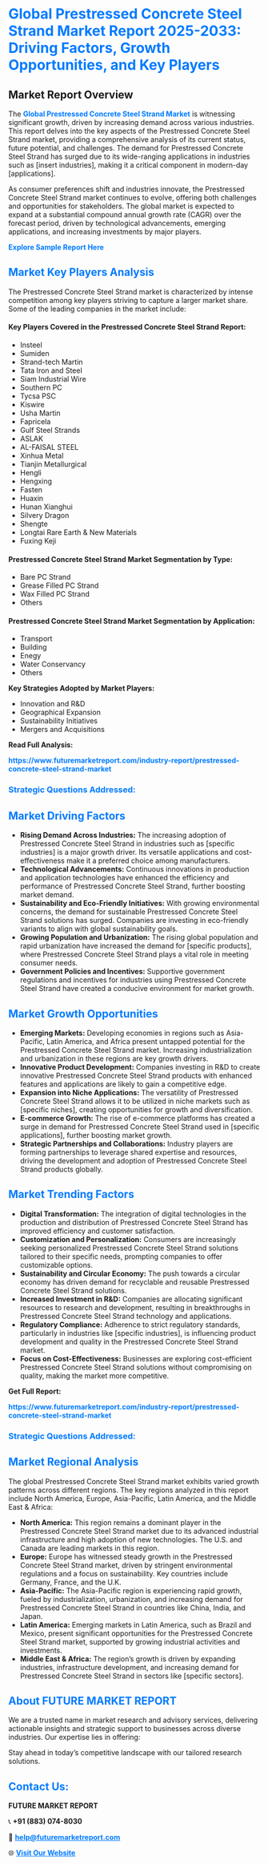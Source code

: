 <h1 style="color: #007BFF;">Global Prestressed Concrete Steel Strand Market Report 2025-2033: Driving Factors, Growth Opportunities, and Key Players</h1>

<section id="overview">
<h2>Market Report Overview</h2>
<p>The <a href="https://www.futuremarketreport.com/industry-report/prestressed-concrete-steel-strand-market" style="color: #007BFF; text-decoration: none;"><strong>Global Prestressed Concrete Steel Strand Market</strong></a> is witnessing significant growth, driven by increasing demand across various industries. This report delves into the key aspects of the Prestressed Concrete Steel Strand market, providing a comprehensive analysis of its current status, future potential, and challenges. The demand for Prestressed Concrete Steel Strand has surged due to its wide-ranging applications in industries such as [insert industries], making it a critical component in modern-day [applications].</p>
<p>As consumer preferences shift and industries innovate, the Prestressed Concrete Steel Strand market continues to evolve, offering both challenges and opportunities for stakeholders. The global market is expected to expand at a substantial compound annual growth rate (CAGR) over the forecast period, driven by technological advancements, emerging applications, and increasing investments by major players.</p>
</section>

<section id="overview">
<p><a href="https://www.futuremarketreport.com/request-sample/reportId=104852" style="color: #007BFF; text-decoration: none;"><strong>Explore Sample Report Here</strong></a></p>
</section>

<section id="key-players">
<h2 style="color: #007BFF;">Market Key Players Analysis</h2>
<p>The Prestressed Concrete Steel Strand market is characterized by intense competition among key players striving to capture a larger market share. Some of the leading companies in the market include:</p>
<h4>Key Players Covered in the Prestressed Concrete Steel Strand Report:</h4>
<ul><li>Insteel</li><li>Sumiden</li><li>Strand-tech Martin</li><li>Tata Iron and Steel</li><li>Siam Industrial Wire</li><li>Southern PC</li><li>Tycsa PSC</li><li>Kiswire</li><li>Usha Martin</li><li>Fapricela</li><li>Gulf Steel Strands</li><li>ASLAK</li><li>AL-FAISAL STEEL</li><li>Xinhua Metal</li><li>Tianjin Metallurgical</li><li>Hengli</li><li>Hengxing</li><li>Fasten</li><li>Huaxin</li><li>Hunan Xianghui</li><li>Silvery Dragon</li><li>Shengte</li><li>Longtai Rare Earth &amp; New Materials</li><li>Fuxing Keji</li></ul>
<h4>Prestressed Concrete Steel Strand Market Segmentation by Type:</h4>
<ul><li>Bare PC Strand</li><li>Grease Filled PC Strand</li><li>Wax Filled PC Strand</li><li>Others</li></ul>

<h4>Prestressed Concrete Steel Strand Market Segmentation by Application:</h4>
<ul><li>Transport</li><li>Building</li><li>Enegy</li><li>Water Conservancy</li><li>Others</li></ul>
<p><strong>Key Strategies Adopted by Market Players:</strong></p>
<ul>
<li>Innovation and R&D</li>
<li>Geographical Expansion</li>
<li>Sustainability Initiatives</li>
<li>Mergers and Acquisitions</li>
</ul>
</section>

<section>
<p><strong>Read Full Analysis: </strong></p><a href="https://www.futuremarketreport.com/industry-report/prestressed-concrete-steel-strand-market" style="color: #007BFF; text-decoration: none;"><strong>https://www.futuremarketreport.com/industry-report/prestressed-concrete-steel-strand-market</strong></a>
<h3 style="color: #007BFF;">Strategic Questions Addressed:</h3>
</section>

<section id="driving-factors">
<h2 style="color: #007BFF;">Market Driving Factors</h2>
<ul>
<li><strong>Rising Demand Across Industries:</strong> The increasing adoption of Prestressed Concrete Steel Strand in industries such as [specific industries] is a major growth driver. Its versatile applications and cost-effectiveness make it a preferred choice among manufacturers.</li>
<li><strong>Technological Advancements:</strong> Continuous innovations in production and application technologies have enhanced the efficiency and performance of Prestressed Concrete Steel Strand, further boosting market demand.</li>
<li><strong>Sustainability and Eco-Friendly Initiatives:</strong> With growing environmental concerns, the demand for sustainable Prestressed Concrete Steel Strand solutions has surged. Companies are investing in eco-friendly variants to align with global sustainability goals.</li>
<li><strong>Growing Population and Urbanization:</strong> The rising global population and rapid urbanization have increased the demand for [specific products], where Prestressed Concrete Steel Strand plays a vital role in meeting consumer needs.</li>
<li><strong>Government Policies and Incentives:</strong> Supportive government regulations and incentives for industries using Prestressed Concrete Steel Strand have created a conducive environment for market growth.</li>
</ul>
</section>

<section id="growth-opportunities">
<h2 style="color: #007BFF;">Market Growth Opportunities</h2>
<ul>
<li><strong>Emerging Markets:</strong> Developing economies in regions such as Asia-Pacific, Latin America, and Africa present untapped potential for the Prestressed Concrete Steel Strand market. Increasing industrialization and urbanization in these regions are key growth drivers.</li>
<li><strong>Innovative Product Development:</strong> Companies investing in R&D to create innovative Prestressed Concrete Steel Strand products with enhanced features and applications are likely to gain a competitive edge.</li>
<li><strong>Expansion into Niche Applications:</strong> The versatility of Prestressed Concrete Steel Strand allows it to be utilized in niche markets such as [specific niches], creating opportunities for growth and diversification.</li>
<li><strong>E-commerce Growth:</strong> The rise of e-commerce platforms has created a surge in demand for Prestressed Concrete Steel Strand used in [specific applications], further boosting market growth.</li>
<li><strong>Strategic Partnerships and Collaborations:</strong> Industry players are forming partnerships to leverage shared expertise and resources, driving the development and adoption of Prestressed Concrete Steel Strand products globally.</li>
</ul>
</section>

<section id="trending-factors">
<h2 style="color: #007BFF;">Market Trending Factors</h2>
<ul>
<li><strong>Digital Transformation:</strong> The integration of digital technologies in the production and distribution of Prestressed Concrete Steel Strand has improved efficiency and customer satisfaction.</li>
<li><strong>Customization and Personalization:</strong> Consumers are increasingly seeking personalized Prestressed Concrete Steel Strand solutions tailored to their specific needs, prompting companies to offer customizable options.</li>
<li><strong>Sustainability and Circular Economy:</strong> The push towards a circular economy has driven demand for recyclable and reusable Prestressed Concrete Steel Strand solutions.</li>
<li><strong>Increased Investment in R&D:</strong> Companies are allocating significant resources to research and development, resulting in breakthroughs in Prestressed Concrete Steel Strand technology and applications.</li>
<li><strong>Regulatory Compliance:</strong> Adherence to strict regulatory standards, particularly in industries like [specific industries], is influencing product development and quality in the Prestressed Concrete Steel Strand market.</li>
<li><strong>Focus on Cost-Effectiveness:</strong> Businesses are exploring cost-efficient Prestressed Concrete Steel Strand solutions without compromising on quality, making the market more competitive.</li>
</ul>
</section>

<section>
<p><strong>Get Full Report: </strong></p><a href="https://www.futuremarketreport.com/industry-report/prestressed-concrete-steel-strand-market" style="color: #007BFF; text-decoration: none;"><strong>https://www.futuremarketreport.com/industry-report/prestressed-concrete-steel-strand-market</strong></a>
<h3 style="color: #007BFF;">Strategic Questions Addressed:</h3>
</section>


<section id="regional-analysis">
<h2 style="color: #007BFF;">Market Regional Analysis</h2>
<p>The global Prestressed Concrete Steel Strand market exhibits varied growth patterns across different regions. The key regions analyzed in this report include North America, Europe, Asia-Pacific, Latin America, and the Middle East & Africa:</p>
<ul>
<li><strong>North America:</strong> This region remains a dominant player in the Prestressed Concrete Steel Strand market due to its advanced industrial infrastructure and high adoption of new technologies. The U.S. and Canada are leading markets in this region.</li>
<li><strong>Europe:</strong> Europe has witnessed steady growth in the Prestressed Concrete Steel Strand market, driven by stringent environmental regulations and a focus on sustainability. Key countries include Germany, France, and the U.K.</li>
<li><strong>Asia-Pacific:</strong> The Asia-Pacific region is experiencing rapid growth, fueled by industrialization, urbanization, and increasing demand for Prestressed Concrete Steel Strand in countries like China, India, and Japan.</li>
<li><strong>Latin America:</strong> Emerging markets in Latin America, such as Brazil and Mexico, present significant opportunities for the Prestressed Concrete Steel Strand market, supported by growing industrial activities and investments.</li>
<li><strong>Middle East & Africa:</strong> The region’s growth is driven by expanding industries, infrastructure development, and increasing demand for Prestressed Concrete Steel Strand in sectors like [specific sectors].</li>
</ul>
</section>

<footer>
<h2 style="color: #007BFF;">About FUTURE MARKET REPORT</h2>
<p>We are a trusted name in market research and advisory services, delivering actionable insights and strategic support to businesses across diverse industries. Our expertise lies in offering:</p>

<p>Stay ahead in today’s competitive landscape with our tailored research solutions.</p>

<h2 style="color: #007BFF;">Contact Us:</h2>
<p><strong>FUTURE MARKET REPORT</strong></p>
<p>📞 <strong>+91 (883) 074-8030</strong></p>
<p>📧 <strong><a href="mailto:help@futuremarketreport.com" style="color: #007BFF;">help@futuremarketreport.com</a></strong></p>
<p>🌐 <strong><a href="https://www.futuremarketreport.com/" style="color: #007BFF;">Visit Our Website</a></strong></p>
</footer>